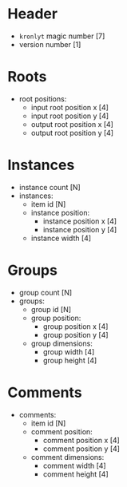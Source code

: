 <!--
Notes:
- all positions are single precision floating point
- all widths and heights are single precision floating point
- N denoted variable byte integers, where fully set bytes (i.e. 11111111) signal an additional byte to be read, byte ordering is little endian
 -->

# Header

- `kronlyt` magic number [7]
- version number [1]

# Roots

- root positions:
    - input root position x [4]
    - input root position y [4]
    - output root position x [4]
    - output root position y [4]

# Instances

- instance count [N]
- instances:
    - item id [N]
    - instance position:
        - instance position x [4]
        - instance position y [4]
    - instance width [4]

# Groups

- group count [N]
- groups:
    - group id [N]
    - group position:
        - group position x [4]
        - group position y [4]
    - group dimensions:
        - group width [4]
        - group height [4]

# Comments

- comments:
    - item id [N]
    - comment position:
        - comment position x [4]
        - comment position y [4]
    - comment dimensions:
        - comment width [4]
        - comment height [4]